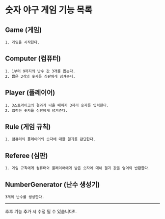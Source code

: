 # 숫자 야구 게임 기능 목록

## Game (게임)
    1. 게임을 시작한다.

## Computer (컴퓨터)
    1. 1부터 9까지의 난수 값 3개를 뽑는다.
    2. 뽑은 3개의 숫자를 심판에게 넘겨준다.

## Player (플레이어)
    1. 3스트라이크의 결과가 나올 때까지 3자리 숫자를 입력한다.
    2. 입력한 숫자를 심판에게 넘겨준다.

## Rule (게임 규칙)
    1. 컴퓨터와 플레이어의 숫자에 대한 결과를 판단한다.

## Referee (심판)
    1. 게임 규칙에게 컴퓨터와 플레이어에게 받은 숫자에 대해 결과 값을 얻어와 반환한다.

## NumberGenerator (난수 생성기)
    3개의 난수를 생성한다.

----------

추후 기능 추가 시 수정 될 수 있습니다!!. 

